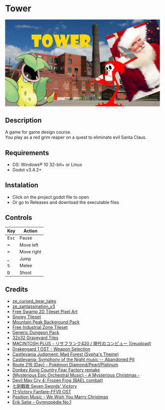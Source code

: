 # Tower

![Intro](Texture/game_screen.png)

## Description
A game for game design course.\
You play as a red grim reaper on a quest to eliminate evil Santa Claus.

## Requirements
+ OS: Windows® 10 32-bit+ or Linux
+ Godot v3.4.2+

## Instalation
+ Click on the project.godot file to open
+ Or go to Releases and download the executable files

## Controls
|Key|Action               |
|---|---------------------|
|<kbd>Esc</kbd>|Pause     |
|<kbd>⬅️</kbd> |Move left |
|<kbd>➡️</kbd> |Move right|
|<kbd>⎵</kbd>  |Jump      |
|<kbd>S</kbd>  |Melee     |
|<kbd>D</kbd>  |Shoot     |

## Credits
+ [ze_cursed_bear_tales](https://gamebanana.com/mods/79652)
+ [ze_santassination_v3](https://gamebanana.com/mods/79851)
+ [Free Swamp 2D Tileset Pixel Art](https://free-game-assets.itch.io/free-swamp-2d-tileset-pixel-art)
+ [Snowy Tileset](https://jonathancurtis.itch.io/snowy-tileset)
+ [Mountain Peak Background Pack](https://phi9009.itch.io/mountain-peak-background-pack)
+ [Free Industrial Zone Tileset](https://free-game-assets.itch.io/free-industrial-zone-tileset-pixel-art)
+ [Generic Dungeon Pack](https://bakudas.itch.io/generic-dungeon-pack)
+ [32x32 Graveyard Tiles](https://gira21.itch.io/32x32-graveyard-tiles)
+ [MACINTOSH PLUS - リサフランク420 / 現代のコンピュー |(reupload)](https://youtu.be/aQkPcPqTq4M)
+ [Drakengard 1 OST - Weapon Selection](https://youtu.be/APUpHxt37GA)
+ [Castlevania Judgment: Mad Forest (Sypha's Theme)](https://youtu.be/v0C2cAnDoGA)
+ [Castlevania: Symphony of the Night music -- Abandoned Pit](https://youtu.be/pcpVv5ub20Q)
+ [Route 216 (Day) - Pokémon Diamond/Pearl/Platinum](https://youtu.be/k5onzXcZUI4)
+ [Donkey Kong Country Fear Factory remake](https://youtu.be/mN5lwFhzgKM)
+ [(Mysterious Epic Orchestral Music) - A Mysterious Christmas -](https://youtu.be/2k9ST6G1_Zg)
+ [Devil May Cry 4: Frozen Frog (BAEL combat)](https://youtu.be/Se3NHURe1I0)
+ [七劍戰歌 Seven Swords' Victory](https://youtu.be/igzMnLsYooM)
+ [11-Victory Fanfare-FFVII OST](https://youtu.be/vy9dHMu4cPk)
+ [Position Music - We Wish You Marry Christmas](https://youtu.be/3551uYvDvlk)
+ [Erik Satie - Gymnopédie No.1](https://youtu.be/S-Xm7s9eGxU)